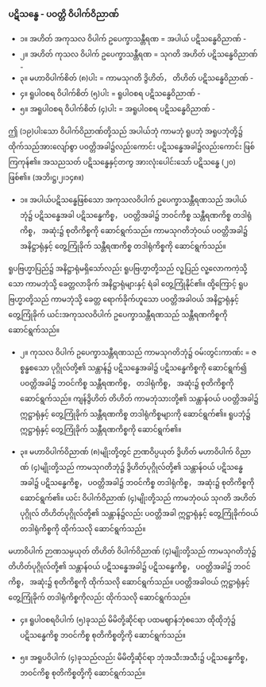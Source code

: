 ### ပဋိသန္ဓေ - ပဝတ္တိ ဝိပါက်ဝိညာဏ်

- ၁။ အဟိတ် အကုသလ ဝိပါက် ဥပေက္ခာသန္တီရဏ = အပါယ် ပဋိသန္ဓေဝိညာဏ် -
- ၂။ အဟိတ် ကုသလ ဝိပါက် ဥပေက္ခာသန္တီရဏ = သုဂတိ အဟိတ် ပဋိသန္ဓေဝိညာဏ် -
- ၃။ မဟာဝိပါက်စိတ် (၈)ပါး = ကာမသုဂတိ ဒွိဟိတ်， တိဟိတ် ပဋိသန္ဓေဝိညာဏ် -
- ၄။ ရူပါဝစရ ဝိပါက်စိတ် (၅)ပါး = ရူပါဝစရ ပဋိသန္ဓေဝိညာဏ် -
- ၅။ အရူပါဝစရ ဝိပါက်စိတ် (၄)ပါး = အရူပါဝစရ ပဋိသန္ဓေဝိညာဏ် -

ဤ (၁၉)ပါးသော ဝိပါက်ဝိညာဏ်တို့သည် အပါယ်ဘုံ ကာမဘုံ ရူပဘုံ အရူပဘုံတို့၌ ထိုက်သည်အားလျော်စွာ ပဝတ္တိအခါ၌လည်းကောင်း ပဋိသန္ဓေအခါ၌လည်းကောင်း ဖြစ်ကြကုန်၏။ 
အသညသတ် ပဋိသန္ဓေနှင့်တကွ အားလုံးပေါင်းသော် ပဋိသန္ဓေ (၂၀) ဖြစ်၏။ (အဘိ၊ဋ္ဌ၊၂၊၁၄၈။)

- ၁။ အပါယ်ပဋိသန္ဓေဖြစ်သော အကုသလဝိပါက် ဥပေက္ခာသန္တီရဏသည် အပါယ်ဘုံ၌ ပဋိသန္ဓေအခါ ပဋိသန္ဓေကိစ္စ， ပဝတ္တိအခါ၌ ဘဝင်ကိစ္စ သန္တီရဏကိစ္စ တဒါရုံကိစ္စ， အဆုံး၌ စုတိကိစ္စကို ဆောင်ရွက်သည်။ 
ကာမသုဂတိဘုံဝယ် ပဝတ္တိအခါ၌ အနိဋ္ဌာရုံနှင့် တွေ့ကြုံခိုက် သန္တီရဏကိစ္စ တဒါရုံကိစ္စကို ဆောင်ရွက်သည်။

ရူပဗြဟ္မာပြည်၌ အနိဋ္ဌာရုံမရှိသော်လည်း ရူပဗြဟ္မာတို့သည် လူ့ပြည် လူ့လောကကဲ့သို့သော ကာမဘုံသို့ ခေတ္တလာခိုက် အနိဋ္ဌာရုံများနှင့် ရံခါ တွေ့ကြုံနိုင်၏။ 
ထို့ကြောင့် ရူပဗြဟ္မာတို့သည် ကာမဘုံသို့ ခေတ္တ ရောက်ခိုက်ဟူသော ပဝတ္တိအခါဝယ် အနိဋ္ဌာရုံနှင့် တွေ့ကြုံခိုက် ယင်းအကုသလဝိပါက် ဥပေက္ခာသန္တီရဏသည် သန္တီရဏကိစ္စကို ဆောင်ရွက်သည်။

- ၂။ ကုသလ ဝိပါက် ဥပေက္ခာသန္တီရဏသည် ကာမသုဂတိဘုံ၌ ဝမ်းတွင်းကာဏ်း = ဇစ္စန္ဓစသော ပုဂ္ဂိုလ်တို့၏ သန္တာန်၌ ပဋိသန္ဓေအခါ၌ ပဋိသန္ဓေကိစ္စကို ဆောင်ရွက်၍ ပဝတ္တိအခါ၌ ဘဝင်ကိစ္စ သန္တီရဏကိစ္စ， တဒါရုံကိစ္စ， အဆုံး၌ စုတိကိစ္စကို ဆောင်ရွက်သည်။ 
ကျန်ဒွိဟိတ် တိဟိတ် ကာမဘုံသားတို့၏ သန္တာန်ဝယ် ပဝတ္တိအခါ၌ ဣဋ္ဌာရုံနှင့် တွေ့ကြုံခိုက် သန္တီရဏကိစ္စ တဒါရုံကိစ္စများကို ဆောင်ရွက်၏။ 
ရူပဘုံ၌ ဣဋ္ဌာရုံနှင့် တွေ့ကြုံခိုက် သန္တီရဏကိစ္စကို ဆောင်ရွက်၏။

- ၃။ မဟာဝိပါက်ဝိညာဏ် (၈)မျိုးတို့တွင် ဉာဏဝိပ္ပယုတ် ဒွိဟိတ် မဟာဝိပါက် ဝိညာဏ် (၄)မျိုးတို့သည် ကာမသုဂတိဘုံ၌ ဒွိဟိတ်ပုဂ္ဂိုလ်တို့၏ သန္တာန်ဝယ် ပဋိသန္ဓေအခါ၌ ပဋိသန္ဓေကိစ္စ， ပဝတ္တိအခါ၌ ဘဝင်ကိစ္စ တဒါရုံကိစ္စ， အဆုံး၌ စုတိကိစ္စကို ဆောင်ရွက်၏။ 
ယင်း ဝိပါက်ဝိညာဏ် (၄)မျိုးတို့သည် ကာမဘုံဝယ် သုဂတိ အဟိတ်ပုဂ္ဂိုလ် တိဟိတ်ပုဂ္ဂိုလ်တို့၏ သန္တာန်၌လည်း ပဝတ္တိအခါ ဣဋ္ဌာရုံနှင့် တွေ့ကြုံခိုက်ဝယ် တဒါရုံကိစ္စကို ထိုက်သလို ဆောင်ရွက်သည်။

မဟာဝိပါက် ဉာဏသမ္ပယုတ် တိဟိတ် ဝိပါက်ဝိညာဏ် (၄)မျိုးတို့သည် ကာမသုဂတိဘုံ၌ တိဟိတ်ပုဂ္ဂိုလ်တို့၏ သန္တာန်ဝယ် ပဋိသန္ဓေအခါ၌ ပဋိသန္ဓေကိစ္စ， ပဝတ္တိအခါ၌ ဘဝင်ကိစ္စ， အဆုံး၌ စုတိကိစ္စကို ထိုက်သလို ဆောင်ရွက်သည်။ 
ပဝတ္တိအခါဝယ် ဣဋ္ဌာရုံနှင့် တွေ့ကြုံခိုက် တဒါရုံကိစ္စကိုလည်း ထိုက်သလို ဆောင်ရွက်သည်။

- ၄။ ရူပါဝစရဝိပါက် (၅)ခုသည် မိမိတို့ဆိုင်ရာ ပထမဈာန်ဘုံစသော ထိုထိုဘုံ၌ ပဋိသန္ဓေကိစ္စ ဘဝင်ကိစ္စ စုတိကိစ္စတို့ကို ဆောင်ရွက်သည်။

- ၅။ အရူပဝိပါက် (၄)ခုသည်လည်း မိမိတို့ဆိုင်ရာ ဘုံအသီးအသီး၌ ပဋိသန္ဓေကိစ္စ， ဘဝင်ကိစ္စ စုတိကိစ္စတို့ကို ဆောင်ရွက်သည်။
